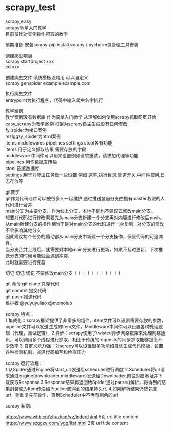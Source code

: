 # scrapy_test  
scrapy_easy  
scrapy简单入门教学  
目前仅针对实例操作抓取的教学  

前期准备
安装scrapy
pip install scrapy / pycharm包管理工具安装  

创建爬虫项目   
scrapy startproject xxx  
cd xxx  

创建爬虫文件 系统模板没啥用 可以自定义   
scrapy genspider example example.com  

执行爬虫文件  
entrypoint为执行程序，代码中输入爬虫名字执行  

教学案例  
教学案例没有数据库  作为简单入门教学 从理解如何使用scrapy抓取网页开始    
easy_scrapy为教学案例 框架为scrapy自主生成没有任何修改  
fy_spider为接口案例  
mzlggzy_spider为html案例  
items middlewares pipelines settings stool各有功能  
items 用于定义抓取结果 需要存放的字段  
middleware 中间件可以用来设置例如请求重试，请求加代理等功能   
pipelines 用作数据库传输  
stool 链接数据库  
settings  用于对爬虫任务做一些设置  例如 速率,执行目录,管道开关,中间件使用,日志存放等  

git教学  
git作为代码仓库可以被很多人一起维护 通过推送各自分支由拥有master权限的人代码进行合并    
main分支为主要分支，作为线上分支，本地不能也不建议去修改main分支。    
想要对代码进行修改需要先从main分支新建一个分支再对内容进行修改后push。     
从main新建分支的操作相当于是对main分支的代码进行一次复制，对分支的修改不会影响其他分支  
因此建议每个任务的启动都从main分支中新建一个分支操作，保证代码的可追溯性。  
当分支合并上线后，就需要对本地main分支进行更新，如果不及时更新，下次推送分支的时候可能就会遇到冲突，    
此时就需要进行变基  

切记 切记 切记 不要修改main分支！！！！！！！！！！！

git 命令
git clone  克隆代码  
git commit 提交代码  
git push 推送代码  
维护者 @yuyuyuliao @momoluo 


scrapy 特点：  
1.集成化：scrapy框架提供了非常多的组件，item文件可以设置需要存放的参数，pipeline文件可以发送生成的Item文件，Middleware中间件可以设置各种处理逻辑（代理，重试逻辑）
2.异步：scrapy使用了twisted异步网络框架来处理网络通讯，可以调用多个线程进行抓取，相比于传统的requests的同步抓取能够提高不少效率
3.自定义能力强：对scrapy可以设置很多功能如自动生成代码模板、设置各种检测机制，减轻代码编写和检查压力

scrapy 运行流程：  
1.从Spider通过Engine将start_url发送给scheduler进行调度
2.Scheduler将url请求通过engine(downloader middleware)发送给Downloader,前往对应地址并下载获取Response
3.Response结果再返回给Spider通过parse()解析，将得到的结果封装成为Item传递给Pipeline使得到的结果持久化
4.如果解析结果仍然包含url，则重复先前操作，直到Scheduler中不再有剩余的url

scrapy 案例:    

https://www.whb.cn/zhuzhan/sz/index.html 5页 url title content  
https://www.szggzy.com/jygg/list.html 2页 url title content


